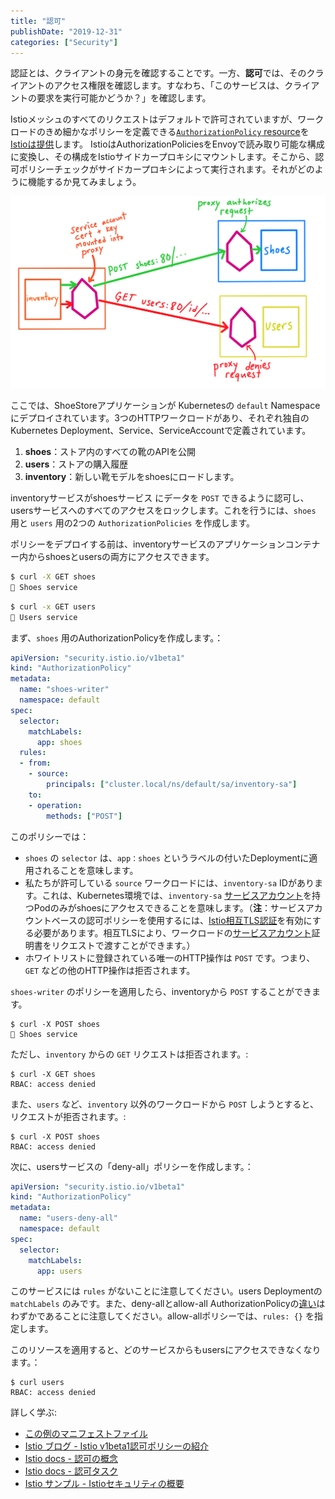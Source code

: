 ```yaml
---
title: "認可"
publishDate: "2019-12-31"
categories: ["Security"]
---
```


認証とは、クライアントの身元を確認することです。一方、**認可**では、そのクライアントのアクセス権限を確認します。すなわち、「このサービスは、クライアントの要求を実行可能かどうか？」を確認します。

Istioメッシュのすべてのリクエストはデフォルトで許可されていますが、ワークロードのきめ細かなポリシーを定義できる[`AuthorizationPolicy` resource](https://istio.io/docs/reference/config/security/authorization-policy/)を[Istioは提供](https://istio.io/docs/concepts/security/#authorization)します。 IstioはAuthorizationPoliciesをEnvoyで読み取り可能な構成に変換し、その構成をIstioサイドカープロキシにマウントします。そこから、認可ポリシーチェックがサイドカープロキシによって実行されます。それがどのように機能するか見てみましょう。

![shoes rbac](/images/rbac.png)

ここでは、ShoeStoreアプリケーションが Kubernetesの `default` Namespaceにデプロイされています。3つのHTTPワークロードがあり、それぞれ独自のKubernetes Deployment、Service、ServiceAccountで定義されています。

1. **shoes**：ストア内のすべての靴のAPIを公開
2. **users**：ストアの購入履歴
3. **inventory**：新しい靴モデルをshoesにロードします。

inventoryサービスがshoesサービス にデータを `POST` できるように認可し、usersサービスへのすべてのアクセスをロックします。これを行うには、`shoes` 用と `users` 用の2つの `AuthorizationPolicies` を作成します。

ポリシーをデプロイする前は、inventoryサービスのアプリケーションコンテナー内からshoesとusersの両方にアクセスできます。

```bash
$ curl -X GET shoes
🥾 Shoes service
```

```bash
$ curl -x GET users
👥 Users service
```

まず、`shoes` 用のAuthorizationPolicyを作成します。：

```YAML
apiVersion: "security.istio.io/v1beta1"
kind: "AuthorizationPolicy"
metadata:
  name: "shoes-writer"
  namespace: default
spec:
  selector:
    matchLabels:
      app: shoes
  rules:
  - from:
    - source:
        principals: ["cluster.local/ns/default/sa/inventory-sa"]
    to:
    - operation:
        methods: ["POST"]
```

このポリシーでは：

- `shoes` の `selector` は、`app：shoes` というラベルの付いたDeploymentに適用されることを意味します。
- 私たちが許可している `source` ワークロードには、`inventory-sa` IDがあります。これは、Kubernetes環境では、`inventory-sa` [サービスアカウント](https://kubernetes.io/docs/tasks/configure-pod-container/configure-service-account/)を持つPodのみがshoesにアクセスできることを意味します。（**注**：サービスアカウントベースの認可ポリシーを使用するには、[Istio相互TLS認証](https://istio.io/docs/tasks/security/authentication/authn-policy/#globally-enabling-istio-mutual-tls)を有効にする必要があります。相互TLSにより、ワークロードの[サービスアカウント](https://istio.io/docs/concepts/security/#istio-security-vs-spiffe)証明書をリクエストで渡すことができます。）
- ホワイトリストに登録されている唯一のHTTP操作は `POST` です。つまり、`GET` などの他のHTTP操作は拒否されます。

`shoes-writer` のポリシーを適用したら、inventoryから `POST` することができます。

```
$ curl -X POST shoes
🥾 Shoes service
```

ただし、`inventory` からの `GET` リクエストは拒否されます。:

```
$ curl -X GET shoes
RBAC: access denied
```

また、`users` など、`inventory` 以外のワークロードから `POST` しようとすると、リクエストが拒否されます。:

```
$ curl -X POST shoes
RBAC: access denied
```

次に、usersサービスの「deny-all」ポリシーを作成します。：

```YAML
apiVersion: "security.istio.io/v1beta1"
kind: "AuthorizationPolicy"
metadata:
  name: "users-deny-all"
  namespace: default
spec:
  selector:
    matchLabels:
      app: users
```

このサービスには `rules` がないことに注意してください。users Deploymentの `matchLabels` のみです。また、deny-allとallow-all AuthorizationPolicyの[違い](https://istio.io/docs/concepts/security/#allow-all-and-deny-all)はわずかであることに注意してください。allow-allポリシーでは、`rules: {}` を指定します。

このリソースを適用すると、どのサービスからもusersにアクセスできなくなります。：

```
$ curl users
RBAC: access denied
```

詳しく学ぶ:

- [この例のマニフェストファイル](https://github.com/askmeegs/istiobyexample/tree/master/yaml/authorization)
- [Istio ブログ - Istio v1beta1認可ポリシーの紹介](https://istio.io/blog/2019/v1beta1-authorization-policy/)
- [Istio docs - 認可の概念](https://istio.io/docs/concepts/security/#authorization)
- [Istio docs - 認可タスク](https://istio.io/docs/tasks/security/authorization/authz-http/)
- [Istio サンプル - Istioセキュリティの概要](https://github.com/GoogleCloudPlatform/istio-samples/tree/6fa69cf46424c055535ddbdc22f715e866c4d179/security-intro#demo-introduction-to-istio-security)
